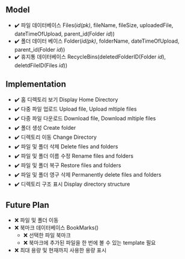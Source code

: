 ## Model
- :heavy_check_mark: 파일 데이터베이스 Files(_id(pk)_, fileName, fileSize, uploadedFile, dateTimeOfUpload, parent_id(Folder _id_))
- :heavy_check_mark: 폴더 데이터 베이스 Folder(_id(pk)_, folderName, dateTimeOfUpload, parent_id(Folder _id_))
- :heavy_check_mark: 휴지통 데이터베이스 RecycleBins(deletedFolderID(Folder _id_), deletdFileID(Files _id_))


## Implementation
- :heavy_check_mark: 홈 디렉토리 보기 Display Home Directory 
- :heavy_check_mark: 다중 파일 업로드 Upload file, Upload mltiple files
- :heavy_check_mark: 다중 파일 다운로드 Download file, Download mltiple files 
- :heavy_check_mark: 폴더 생성 Create folder 
- :heavy_check_mark: 디렉토리 이동 Change Directory 
- :heavy_check_mark: 파일 및 폴더 삭제 Delete files and folders 
- :heavy_check_mark: 파일 및 폴더 이름 수정 Rename files and folders 
- :heavy_check_mark: 파일 및 폴더 복구 Restore files and folders
- :heavy_check_mark: 파일 및 폴더 영구 삭제 Permanently delete files and folders
- :heavy_check_mark: 디렉토리 구조 표시 Display directory structure


## Future Plan
- :x: 파일 및 폴더 이동
- :x: 북마크 데이터베이스 BookMarks()
  - :x: 선택한 파일 북마크
  - :x: 북마크에 추가된 파일을 한 번에 볼 수 있는 template 필요   
- :x: 최대 용량 및 현재까지 사용한 용량 표시
